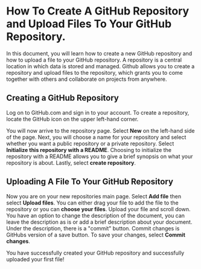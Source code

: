 <h1>How To Create A GitHub Repository and Upload Files To Your GitHub Repository. </h1>

In this document, you will learn how to create a new GitHub repository and how to upload a file to your GitHub repository.
A repository is a central location in which data is stored and managed. Github allows you to create a repository and upload files to the repository, which
grants you to come together with others and collaborate on projects from anywhere.

<h2>Creating a GitHub Repository</h2>

Log on to GitHub.com and sign in to your account. To create a repository, locate the GitHub icon on the upper left-hand corner.

You will now arrive to the repository page. Select <b>New</b> on the left-hand side of the page.
Next, you will choose a name for your repository and select whether 
you want a public repository or a private repository. Select <b>Initialize this repository with a README</b>. Choosing to 
initialize the repository with a README allows you to give a brief synopsis on what your repository is about. 
Lastly, select <b>create repository</b>.

<h2> Uploading A File To Your GitHub Repository</h2>

Now you are on your new repositories main page. Select <b>Add file</b> then select <b>Upload files</b>.
You can either drag your file to add the file to the repository or you can <b>choose your files</b>. Upload your file and scroll down.
You have an option to change the description of the document, you can leave the description as is or add a brief
description about your document. Under the description, there is a "commit" button. Commit changes is GitHubs version of a save button.
To save your changes, select <b>Commit changes</b>.



You have successfully created your GitHub repository and successfully uploaded your first file!
